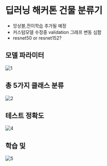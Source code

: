 # 딥러닝 해커톤 건물 분류기  

* 앙상블,전이학습 추가될 예정
* 커스텀모델 수정중 validation 그래프 변동 심함
* resnet50 or resnet152?

## 모델 파라미터

![1](https://user-images.githubusercontent.com/76561461/143420897-75d71082-b79a-424b-8812-bf8fde99cf1b.PNG)

## 총 5가지 클래스 분류
![2](https://user-images.githubusercontent.com/76561461/143420903-4a896129-76fe-4a57-ac25-2b6d5064e443.PNG)

## 테스트 정확도
![4](https://user-images.githubusercontent.com/76561461/143451630-bee5f50f-cf4b-428a-b3e0-e84d9b6bb3fc.PNG)

## 학습 및 
![5](https://user-images.githubusercontent.com/76561461/143451636-ad2b653e-4478-4160-b55a-1a854a57db2d.PNG)
